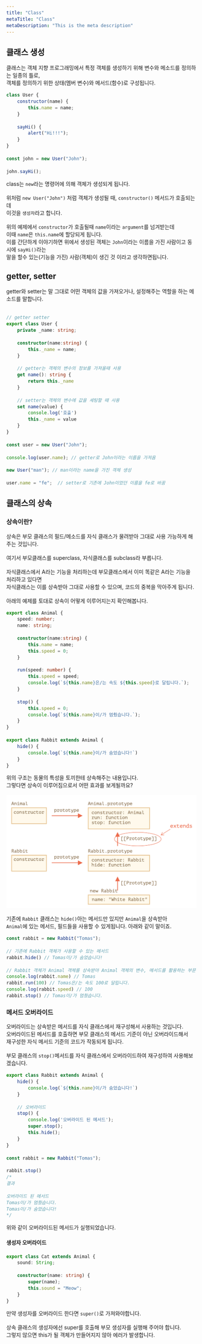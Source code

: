 ```yaml
---
title: "Class"
metaTitle: "Class"
metaDescription: "This is the meta description"
---
```


## 클래스 생성

클래스는 객체 지향 프로그래밍에서 특정 객체를 생성하기 위해 변수와 메소드를 정의하는 일종의 틀로,  
객체를 정의하기 위한 상태(멤버 변수)와 메서드(함수)로 구성됩니다.  

```js
class User {
    constructor(name) {
        this.name = name;
    }

    sayHi() {
        alert("Hi!!!");
    }
}

const john = new User("John");

john.sayHi();
```

class는 `new`라는 명령어에 의해 객체가 생성되게 됩니다.  
&nbsp;  
위처럼 `new User("John")` 처럼 객체가 생성될 때, `constructor()` 메서드가 호출되는데  
이것을 `생성자`라고 합니다.  
&nbsp;  
위의 예제에서 `constructor`가 호출될때 `name`이라는 `argument`를 넘겨받는데  
이때 `name`은 `this.name`에 할당되게 됩니다.  
이를 간단하게 이야기하면 위에서 생성된 객체는 `John`이라는 이름을 가진 사람이고 동시에 `sayHi()`라는  
말을 할수 있는(기능을 가진) 사람(객체)이 생긴 것 이라고 생각하면됩니다.

## getter, setter

getter와 setter는 말 그대로 어떤 객체의 값을 가져오거나, 설정해주는 역할을 하는 메소드를 말합니다.

```ts

// getter setter
export class User {
    private _name: string;

    constructor(name:string) {
        this._name = name;
    }

    // getter는 객체의 변수의 정보를 가져올때 사용
    get name(): string {
        return this._name
    }

    // setter는 객체의 변수에 값을 세팅할 때 사용
    set name(value) {
        console.log('호출')
        this._name = value
    }
}

const user = new User("John");

console.log(user.name); // getter로 John이라는 이름을 가져옴

new User("man"); // man이라는 name을 가진 객체 생성

user.name = "fe";  // setter로 기존에 John이었던 이름을 fe로 바꿈
```

## 클래스의 상속

### 상속이란?

상속은 부모 클래스의 필드/메소드를 자식 클래스가 물려받아 그대로 사용 가능하게 해주는 것입니다.  
&nbsp;  
여기서 부모클래스를 superclass, 자식클래스를 subclass라 부릅니다.  
&nbsp;  
자식클래스에서 A라는 기능을 처리하는데 부모클래스에서 이미 똑같은 A라는 기능을 처리하고 있다면  
자식클래스는 이를 상속받아 그대로 사용할 수 있으며, 코드의 중복을 막아주게 됩니다.  
&nbsp;  
아래의 예제를 토대로 상속이 어떻게 이루어지는지 확인해봅니다.

```ts
export class Animal {
    speed: number;
    name: string;

    constructor(name:string) {
        this.name = name;
        this.speed = 0;
    }

    run(speed: number) {
        this.speed = speed;
        console.log(`${this.name}은/는 속도 ${this.speed}로 달립니다.`);
    }

    stop() {
        this.speed = 0;
        console.log(`${this.name}이/가 멈췄습니다.`);
    }
}

export class Rabbit extends Animal {
    hide() {
        console.log(`${this.name}이/가 숨었습니다!`)
    }
}
```

위의 구조는 동물의 특성을 토끼한테 상속해주는 내용입니다.  
그렇다면 상속이 이루어짐으로서 어떤 효과를 보게될까요?  
&nbsp;  
![dd](../../../src/images/class1.png)  

기존에 `Rabbit` 클래스는 `hide()`아는 메서드만 있지만 `Animal`을 상속받아  
`Animal`에 있는 메서드, 필드들을 사용할 수 있게됩니다. 아래와 같이 말이죠.  

```ts
const rabbit = new Rabbit("Tomas");

// 기존에 Rabbit 객체가 사용할 수 있는 메서드
rabbit.hide() // Tomas이/가 숨었습니다!

// Rabbit 객체가 Animal 객체를 상속받아 Animal 객체의 변수, 메서드를 활용하는 부문
console.log(rabbit.name) // Tomas
rabbit.run(100) // Tomas은/는 속도 100로 달립니다.
console.log(rabbit.speed) // 100
rabbit.stop() // Tomas이/가 멈췄습니다.
```

### 메서드 오버라이드

오버라이드는 상속받은 메서드를 자식 클래스에서 재구성해서 사용하는 것입니다.  
오버라이드된 메서드를 호출하면 부모 클래스의 메서드 기준이 아닌 오버라이드해서  
재구성한 자식 메서드 기준의 코드가 작동되게 됩니다.  
&nbsp;  
부모 클래스의 `stop()`메서드를 자식 클래스에서 오버라이드하여 재구성하여 사용해보겠습니다.

```ts
export class Rabbit extends Animal {
    hide() {
        console.log(`${this.name}이/가 숨었습니다!`)
    }

    // 오버라이드 
    stop() {
        console.log('오버라이드 된 메서드');
        super.stop();
        this.hide();
    }
}

const rabbit = new Rabbit("Tomas");

rabbit.stop()
/*
결과 

오버라이드 된 메서드
Tomas이/가 멈췄습니다.
Tomas이/가 숨었습니다!
*/
```

위와 같이 오버라이드된 메서드가 실행되었습니다.  

#### 생성자 오버라이드

```ts
export class Cat extends Animal {
    sound: String;

    constructor(name: string) {
        super(name);
        this.sound = "Meow";
    }
}
```

만약 생성자를 오버라이드 한다면 `super()`로 가져와야합니다.  
&nbsp;  
상속 클래스의 생성자에선 super를 호출해 부모 생성자를 실행해 주어야 합니다.  
그렇지 않으면 this가 될 객체가 만들어지지 않아 에러가 발생합니다.  
